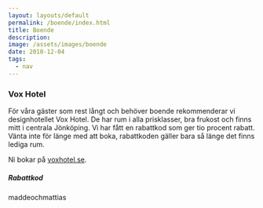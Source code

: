 ```yaml
---
layout: layouts/default
permalink: /boende/index.html
title: Boende
description:
image: /assets/images/boende
date: 2010-12-04
tags:
  - nav
---
```


### Vox Hotel

För våra gäster som rest långt och behöver boende rekommenderar vi designhotellet Vox Hotel. De har rum i alla prisklasser, bra frukost och finns mitt i centrala Jönköping. Vi har fått en rabattkod som ger tio procent rabatt. Vänta inte för länge med att boka, rabattkoden gäller bara så länge det finns lediga rum.

Ni bokar på <a href="https://voxhotel.com/" target="_blank" rel="noreferrer">voxhotel.se</a>.

##### Rabattkod
maddeochmattias
